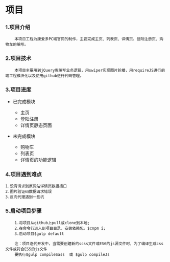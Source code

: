 # 项目
### 1.项目介绍
```
    本项目工程为康爱多PC端官网的制作，主要完成主页、列表页、详情页、登陆注册页、购物车的编写。
```
### 2.项目技术
```
    本项目主要用到jQuery库编写业务逻辑，用swiper实现图片轮播，用requireJS进行前端工程模块化以及使用github进行代码管理。
```

### 3.项目进度

-  已完成模块
    - 主页
    - 登陆注册
    - 详情页静态页面

-  未完成模块
    - 购物车
    - 列表页
    - 详情页的功能逻辑

### 4.项目遇到难点
```
1.没有请求到原网站详情页数据接口
2.图片验证码数据请求错误
3.反向代理遇到一些坑
```

### 5.启动项目步骤
```
    1.将项目从github上pull或clone到本地;
    2.在命令行进入到项目目录，安装依赖包。$cnpm i;
    3.启动项目$gulp default

    注：项目迭代开发中，当需要创建新的scss文件或ES6的js源文件时，为了编译生成css文件或符合ES5的js文件
    要执行$gulp compileSass  或 $gulp compileJs
```
